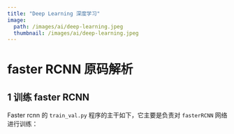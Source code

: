 ```yaml
---
title: "Deep Learning 深度学习"
image: 
  path: /images/ai/deep-learning.jpeg
  thumbnail: /images/ai/deep-learning.jpeg
---
```


# faster RCNN 原码解析

## 1 训练 faster RCNN 

Faster rcnn 的 `train_val.py` 程序的主干如下，它主要是负责对 `fasterRCNN` 网络进行训练：
